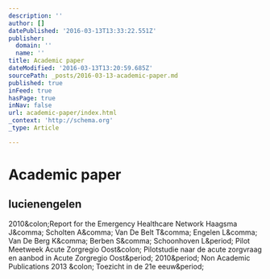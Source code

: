 ```yaml
---
description: ''
author: []
datePublished: '2016-03-13T13:33:22.551Z'
publisher:
  domain: ''
  name: ''
title: Academic paper
dateModified: '2016-03-13T13:20:59.685Z'
sourcePath: _posts/2016-03-13-academic-paper.md
published: true
inFeed: true
hasPage: true
inNav: false
url: academic-paper/index.html
_context: 'http://schema.org'
_type: Article

---
```

# Academic paper

<article style=""><h1>lucienengelen</h1><p>2010&amp;colon;Report for the Emergency Healthcare Network Haagsma J&amp;comma; Scholten A&amp;comma; Van De Belt T&amp;comma; Engelen L&amp;comma; Van De Berg K&amp;comma; Berben S&amp;comma; Schoonhoven L&amp;period; Pilot Meetweek Acute Zorgregio Oost&amp;colon; Pilotstudie naar de acute zorgvraag en aanbod in Acute Zorgregio Oost&amp;period; 2010&amp;period; Non Academic Publications 2013 &amp;colon; Toezicht in de 21e eeuw&amp;period;</p></article>